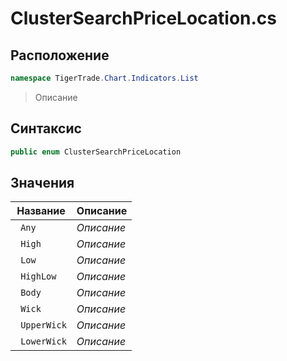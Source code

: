 
# ClusterSearchPriceLocation.cs
## Расположение
```csharp
namespace TigerTrade.Chart.Indicators.List
```



> Описание

## Синтаксис
```csharp
public enum ClusterSearchPriceLocation
```


## Значения
| Название | Описание |
| --- | --- |
| ` Any` | *Описание* |
| ` High` | *Описание* |
| ` Low` | *Описание* |
| ` HighLow` | *Описание* |
| ` Body` | *Описание* |
| ` Wick` | *Описание* |
| ` UpperWick` | *Описание* |
| ` LowerWick` | *Описание* |



